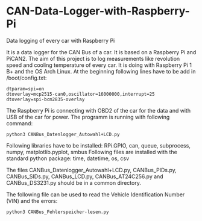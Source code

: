 # CAN-Data-Logger-with-Raspberry-Pi
Data logging of every car with Raspberry Pi

It is a data logger for the CAN Bus of a car. It is based on a Raspberry Pi and PiCAN2. The aim of this project is to log measurements like revolution speed and cooling temperature of every car.
It is doing with Raspberry Pi 1 B+ and the OS Arch Linux. 
At the beginning following lines have to be add in /boot/config.txt:

	dtparam=spi=on
	dtoverlay=mcp2515-can0,oscillator=16000000,interrupt=25
	dtoverlay=spi-bcm2835-overlay

The Raspberry Pi is connecting with OBD2 of the car for the data and with USB of the car for power. 
The programm is running with following command:

	python3 CANBus_Datenlogger_Autowahl+LCD.py 
	
Following libraries have to be installed: RPi.GPIO, can, queue, subprocess, numpy, matplotlib.pyplot, smbus
Following files are installed with the standard python package: time, datetime, os, csv 

The files CANBus_Datenlogger_Autowahl+LCD.py, CANBus_PIDs.py, CANBus_SIDs.py, CANBus_LCD.py, CANBus_AT24C256.py and CANBus_DS3231.py should be in a common directory.

The following file can be used to read the Vehicle Identification Number (VIN) and the errors:

	python3 CANBus_Fehlerspeicher-lesen.py
